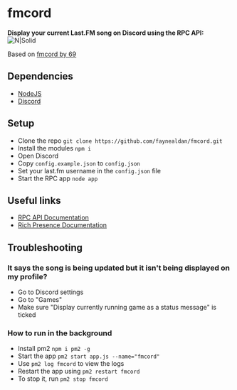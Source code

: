 # fmcord

**Display your current Last.FM song on Discord using the RPC API:**
![N|Solid](https://i.imgur.com/MXj59IH.png)

Based on [fmcord by 69](https://github.com/69/fmcord)

## Dependencies

- [NodeJS](https://nodejs.org/en/)
- [Discord](https://discord.com/)

## Setup

- Clone the repo `git clone https://github.com/faynealdan/fmcord.git`
- Install the modules `npm i`
- Open Discord
- Copy `config.example.json` to `config.json`
- Set your last.fm username in the `config.json` file
- Start the RPC app `node app`

## Useful links

- [RPC API Documentation](https://discordapp.com/developers/docs/topics/rpc)
- [Rich Presence Documentation](https://discordapp.com/developers/docs/rich-presence/how-to)

## Troubleshooting

### It says the song is being updated but it isn't being displayed on my profile?

- Go to Discord settings
- Go to "Games"
- Make sure "Display currently running game as a status message" is ticked

### How to run in the background

- Install pm2 `npm i pm2 -g`
- Start the app `pm2 start app.js --name="fmcord"`
- Use `pm2 log fmcord` to view the logs
- Restart the app using `pm2 restart fmcord`
- To stop it, run `pm2 stop fmcord`
